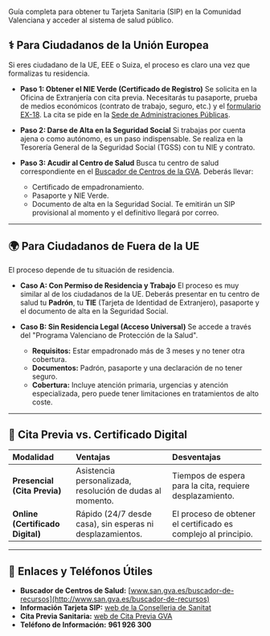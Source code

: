 <div class="guide-intro">
    <p>Guía completa para obtener tu Tarjeta Sanitaria (SIP) en la Comunidad Valenciana y acceder al sistema de salud público.</p>
</div>

## ⚕️ Para Ciudadanos de la Unión Europea

Si eres ciudadano de la UE, EEE o Suiza, el proceso es claro una vez que formalizas tu residencia.

* **Paso 1: Obtener el NIE Verde (Certificado de Registro)**
    Se solicita en la Oficina de Extranjería con cita previa. Necesitarás tu pasaporte, prueba de medios económicos (contrato de trabajo, seguro, etc.) y el [formulario EX-18](https://www.inclusion.gob.es/web/migraciones/modelos-generales-de-solicitudes). La cita se pide en la [Sede de Administraciones Públicas](https://sede.administracionespublicas.gob.es/icpplus/).

* **Paso 2: Darse de Alta en la Seguridad Social**
    Si trabajas por cuenta ajena o como autónomo, es un paso indispensable. Se realiza en la Tesorería General de la Seguridad Social (TGSS) con tu NIE y contrato.

* **Paso 3: Acudir al Centro de Salud**
    Busca tu centro de salud correspondiente en el [Buscador de Centros de la GVA](https://www.san.gva.es/es/web/dgaf/buscador-centros). Deberás llevar:
    * Certificado de empadronamiento.
    * Pasaporte y NIE Verde.
    * Documento de alta en la Seguridad Social.
    Te emitirán un SIP provisional al momento y el definitivo llegará por correo.

---

## 🌍 Para Ciudadanos de Fuera de la UE

El proceso depende de tu situación de residencia.

* **Caso A: Con Permiso de Residencia y Trabajo**
    El proceso es muy similar al de los ciudadanos de la UE. Deberás presentar en tu centro de salud tu **Padrón**, tu **TIE** (Tarjeta de Identidad de Extranjero), pasaporte y el documento de alta en la Seguridad Social.

* **Caso B: Sin Residencia Legal (Acceso Universal)**
    Se accede a través del "Programa Valenciano de Protección de la Salud".
    * **Requisitos:** Estar empadronado más de 3 meses y no tener otra cobertura.
    * **Documentos:** Padrón, pasaporte y una declaración de no tener seguro.
    * **Cobertura:** Incluye atención primaria, urgencias y atención especializada, pero puede tener limitaciones en tratamientos de alto coste.

---

## 🔄 Cita Previa vs. Certificado Digital

| Modalidad | Ventajas | Desventajas |
| :--- | :--- | :--- |
| **Presencial (Cita Previa)** | Asistencia personalizada, resolución de dudas al momento. | Tiempos de espera para la cita, requiere desplazamiento. |
| **Online (Certificado Digital)**| Rápido (24/7 desde casa), sin esperas ni desplazamientos. | El proceso de obtener el certificado es complejo al principio. |

---

## 🔗 Enlaces y Teléfonos Útiles

* **Buscador de Centros de Salud:** [www.san.gva.es/buscador-de-recursos](http://www.san.gva.es/buscador-de-recursos)
* **Información Tarjeta SIP:** [web de la Conselleria de Sanitat](https://www.san.gva.es/es/web/tarjeta-sanitaria)
* **Cita Previa Sanitaria:** [web de Cita Previa GVA](https://san.gva.es/web/sas/cita-previa)
* **Teléfono de Información:** **961 926 300**